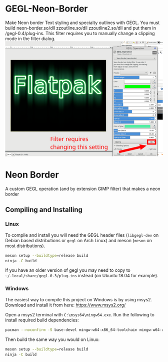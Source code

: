 # GEGL-Neon-Border
Make Neon border Text styling and specialty outlines with GEGL. You must build neon-border.so/dll zzoutline.so/dll zzoutline2.so/dll and put them in  /gegl-0.4/plug-ins. This filter requires you to manually change a clipping mode in the filter dialog.
![image preview](preview_neon_3.png )

Neon Border
=========

A custom GEGL operation (and by extension GIMP filter) that makes a neon border


## Compiling and Installing

### Linux

To compile and install you will need the GEGL header files (`libgegl-dev` on
Debian based distributions or `gegl` on Arch Linux) and meson (`meson` on
most distributions).

```bash
meson setup --buildtype=release build
ninja -C build

```

If you have an older version of gegl you may need to copy to `~/.local/share/gegl-0.3/plug-ins`
instead (on Ubuntu 18.04 for example).



### Windows

The easiest way to compile this project on Windows is by using msys2.  Download
and install it from here: https://www.msys2.org/

Open a msys2 terminal with `C:\msys64\mingw64.exe`.  Run the following to
install required build dependencies:

```bash
pacman --noconfirm -S base-devel mingw-w64-x86_64-toolchain mingw-w64-x86_64-meson mingw-w64-x86_64-gegl
```

Then build the same way you would on Linux:

```bash
meson setup --buildtype=release build
ninja -C build
```


